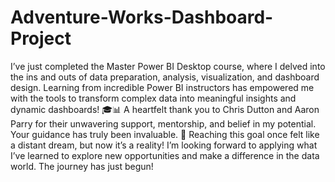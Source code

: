 # Adventure-Works-Dashboard-Project
I’ve just completed the Master Power BI Desktop course, where I delved into the ins and outs of data preparation, analysis, visualization, and dashboard design. Learning from incredible Power BI instructors has empowered me with the tools to transform complex data into meaningful insights and dynamic dashboards! 🎓📊
A heartfelt thank you to Chris Dutton and Aaron Parry for their unwavering support, mentorship, and belief in my potential. Your guidance has truly been invaluable. 🙏
Reaching this goal once felt like a distant dream, but now it’s a reality! I’m looking forward to applying what I’ve learned to explore new opportunities and make a difference in the data world. The journey has just begun!
